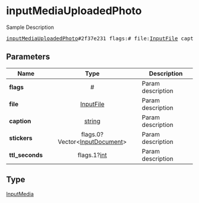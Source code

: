 # inputMediaUploadedPhoto

Sample Description

<pre>
<a href="../constructor/inputMediaUploadedPhoto.md">inputMediaUploadedPhoto</a>#2f37e231 flags:# file:<a href="../type/InputFile.md">InputFile</a> caption:<a href="../type/string.md">string</a> stickers:flags.0?Vector&lt;<a href="../type/InputDocument.md">InputDocument</a>&gt; ttl_seconds:flags.1?<a href="../type/int.md">int</a> = <a href="../type/InputMedia.md">InputMedia</a>;
</pre>
## Parameters

| Name | Type | Description |
|------|:----:|-------------|
| **flags** | # | Param description |
| **file** | <a href="../type/InputFile.md">InputFile</a> | Param description |
| **caption** | <a href="../type/string.md">string</a> | Param description |
| **stickers** | flags.0?Vector&lt;<a href="../type/InputDocument.md">InputDocument</a>&gt; | Param description |
| **ttl_seconds** | flags.1?<a href="../type/int.md">int</a> | Param description |

## Type

<a href="../type/InputMedia.md">InputMedia</a>
